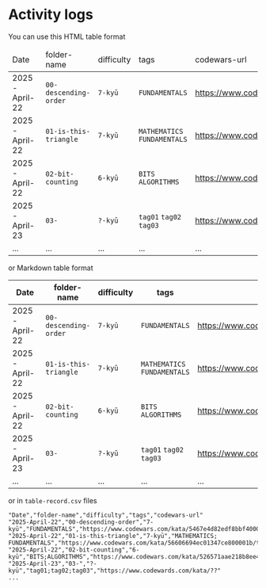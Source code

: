# Activity logs

You can use this HTML table format

<table>
  <thead>
    <tr>
      <td>Date
      <td>folder-name
      <td>difficulty
      <td>tags
      <td>codewars-url
  <tbody>
    <tr>
      <td>2025-April-22
      <td><code>00-descending-order</code>
      <td><code>7-kyū</code>
      <td><code>FUNDAMENTALS</code>
      <td> <a href=https://www.codewars.com/kata/5467e4d82edf8bbf40000155/train/javascript> 
      https://www.codewars.com/kata/5467e4d82edf8bbf40000155/train/javascript</a>
    <tr>
      <td>2025-April-22
      <td><code>01-is-this-triangle</code>
      <td><code>7-kyū</code>
      <td><code>MATHEMATICS</code> <code>FUNDAMENTALS</code>
      <td> <a href=https://www.codewars.com/kata/56606694ec01347ce800001b/train/javascript> 
      https://www.codewars.com/kata/5467e4d82edf8bbf40000155/train/javascript</a>
    <tr>
      <td>2025-April-22
      <td><code>02-bit-counting</code>
      <td><code>6-kyū</code>
      <td><code>BITS</code> <code>ALGORITHMS</code>
      <td> <a href=https://www.codewars.com/kata/526571aae218b8ee490006f4/train/javascript> 
      https://www.codewars.com/kata/5467e4d82edf8bbf40000155/train/javascript</a>
    <tr>
      <td>2025-April-23
      <td><code>03-</code>
      <td><code>?-kyū</code>
      <td><code>tag01</code> <code>tag02</code> <code>tag03</code>
      <td> <a href=https://www.codewars.com/kata/526571aae218b8ee490006f4/train/javascript> 
      https://www.codewars.com/kata/5467e4d82edf8bbf40000155/train/javascript</a>
    <tr>
      <td>...
      <td>...
      <td>...
      <td>...
      <td>...
</table>

or Markdown table format

| Date | folder-name | difficulty | tags | codewars-url | 
|------|-------------|------------|------|--------------|
| 2025-April-22 | `00-descending-order` | `7-kyū` | `FUNDAMENTALS`               | https://www.codewars.com/kata/5467e4d82edf8bbf40000155/train/javascript |
| 2025-April-22 | `01-is-this-triangle` | `7-kyū` | `MATHEMATICS` `FUNDAMENTALS` | https://www.codewars.com/kata/56606694ec01347ce800001b/train/javascript |
| 2025-April-22 | `02-bit-counting`     | `6-kyū` | `BITS` `ALGORITHMS`          | https://www.codewars.com/kata/526571aae218b8ee490006f4/train/javascript |
| 2025-April-23 | `03-`                 | `?-kyū` | `tag01` `tag02` `tag03`      | https://www.codewards.com/kata/?? |
| ...           | ... | ...   | ... | ... |


or in `table-record.csv` files
```csv
"Date","folder-name","difficulty","tags","codewars-url"
"2025-April-22","00-descending-order","7-kyū","FUNDAMENTALS","https://www.codewars.com/kata/5467e4d82edf8bbf40000155/train/javascript"
"2025-April-22","01-is-this-triangle","7-kyū","MATHEMATICS; FUNDAMENTALS","https://www.codewars.com/kata/56606694ec01347ce800001b/train/javascript"
"2025-April-22","02-bit-counting","6-kyū","BITS;ALGORITHMS","https://www.codewars.com/kata/526571aae218b8ee490006f4/train/javascript"
"2025-April-23","03-","?-kyū","tag01;tag02;tag03","https://www.codewards.com/kata/??"
...
```
